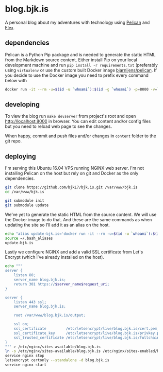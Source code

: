 # blog.bjk.is

A personal blog about my adventures with technology using [Pelican](http://blog.getpelican.com/) and [Flex](https://blog.alexandrevicenzi.com/flex-pelican-theme.html).


## dependencies

Pelican is a Python Pip package and is needed to generate the static HTML from the Markdown source content. Either install Pip on your local development machine and run `pip install -r requirements.txt` (preferably using `virtualenv` or use the custom built Docker image [bjarnijens/pelican](requirements.txt). If you decide to use the Docker image you need to prefix every command below with

````bash
docker run -it --rm -u=$(id -u `whoami`):$(id -g `whoami`) -p=8000 -v=`pwd`:/blog:rw -w=/blog bjarnijens/pelican
````


## developing

To view the blog run ``make devserver`` from project's root and open [http://localhost:8000]() in browser. You can edit content and/or config files but you need to reload web page to see the changes.

When happy, commit and push files and/or changes in ``content`` folder to the git repo.


## deploying

I'm serving this Ubuntu 16.04 VPS running NGINX web server. I'm not installing Pelican on the host but rely on git and Docker as the only dependencies. 

````bash
git clone https://github.com/bjk17/bjk.is.git /var/www/bjk.is
cd /var/www/bjk.is

git submodule init
git submodule update

````

We've yet to generate the static HTML from the source content. We will use the Docker image to do that. And these are the same commands as when updating the site so I'll add it as an alias on the host.
````bash
echo "alias update-bjk.is='docker run -it --rm -u=$(id -u `whoami`):$(id -g `whoami`) -p=8000 -v=`pwd`:/blog:rw -w=/blog bjarnijens/pelican bash -c \"git pull; make publish\"'" >> ~/.bash_aliases
source ~/.bash_aliases
update-bjk.is
````

Lastly we configure NGINX and add a valid SSL certificate from Let's Encrypt (which I've already installed on the host).
````bash
echo """
server {
    listen 80;
    server_name blog.bjk.is;
    return 301 https://$server_name$request_uri;
}

server {
    listen 443 ssl;
    server_name blog.bjk.is;

    root /var/www/blog.bjk.is/output;

    ssl on;
    ssl_certificate         /etc/letsencrypt/live/blog.bjk.is/cert.pem;
    ssl_certificate_key     /etc/letsencrypt/live/blog.bjk.is/privkey.pem;
    ssl_trusted_certificate /etc/letsencrypt/live/blog.bjk.is/fullchain.pem;
}
""" > /etc/nginx/sites-available/blog.bjk.is
ln -s /etc/nginx/sites-available/blog.bjk.is /etc/nginx/sites-enabled/blog.bjk.is
service nginx stop
letsencrypt certonly --standalone -d blog.bjk.is
service nginx start
````
